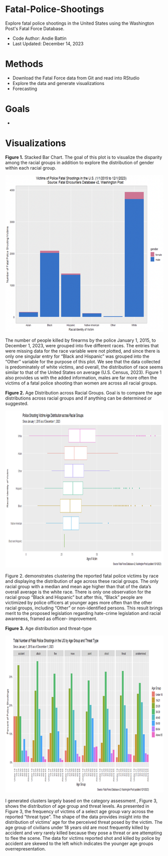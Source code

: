 # Fatal-Police-Shootings
Explore fatal police shootings in the United States using the Washington Post's Fatal Force Database.
* Code Author: Andie Battin
* Last Updated: December 14, 2023

# Methods
* Download the Fatal Force data from Git and read into RStudio
* Explore the data and generate visualizations
* Forecasting 

# Goals
*  

# Visualizations
**Figure 1.** Stacked Bar Chart. The goal of this plot is to visualize the disparity among the racial groups in addition to explore the distribution of gender within each racial group.
<p align="center">
<img src="https://github.com/acbattin/Fatal-Police-Shootings/blob/main/GenderStacked.png?raw=true" width="600" height="500"/>
</p>

The number of people killed by firearms by the police January 1, 2015, to December 1, 2023, were grouped into five different races. The entries that were missing data for the race variable were not plotted, and since there is only one singular entry for “Black and Hispanic” was grouped into the “Other” variable for the purpose of this plot. We see that the data collected is predominately of white victims, and overall, the distribution of race seems similar to that of the United States on average (U.S. Census, 2023). Figure 1 also provides us with the added information, males are far more often the victims of a fatal police shooting than women are across all racial groups.

**Figure 2.** Age Distribution across Racial Groups. Goal is to compare the age distributions across racial groups and if anything can be determined or suggested.
<p align="center">
<img src="https://github.com/acbattin/Fatal-Police-Shootings/blob/main/AgeRaceBox.png?raw=true" width="800" height="500"/>
</p> 
Figure 2. demonstrates clustering the reported fatal police victims by race and displaying the distribution of age across these racial groups. The only racial group with a median and mean age higher than that of the data’s overall average is the white race. There is only one observation for the racial group “Black and Hispanic” but after this, “Black” people are victimized by police officers at younger ages more often than the other racial groups, including “Other” or non-identified persons. This result brings merit to the proposed legislation regarding hate-crime legislation and racial awareness, framed as officer- improvement.

**Figure 3.** Age distribution and threat-type
<p align="center">
<img src="https://github.com/acbattin/Fatal-Police-Shootings/blob/main/ThreatPlot.png?raw=true" width="800" height="500"/>
</p> 
I generated clusters largely based on the category assessment , Figure 3, shows the distribution of age group and threat levels. As presented in Figure 3, the frequency of victims of a select age group vary across the reported “threat type”. The shape of the data provides insight into the distribution of victims’ age for the perceived threat posed by the victim. The age group of civilians under 18 years old are most frequently killed by accident and very rarely killed because they pose a threat or are attempting to flee the scene. The data for victims reported shot and killed by police by accident are skewed to the left which indicates the younger age groups overrepresentation.
